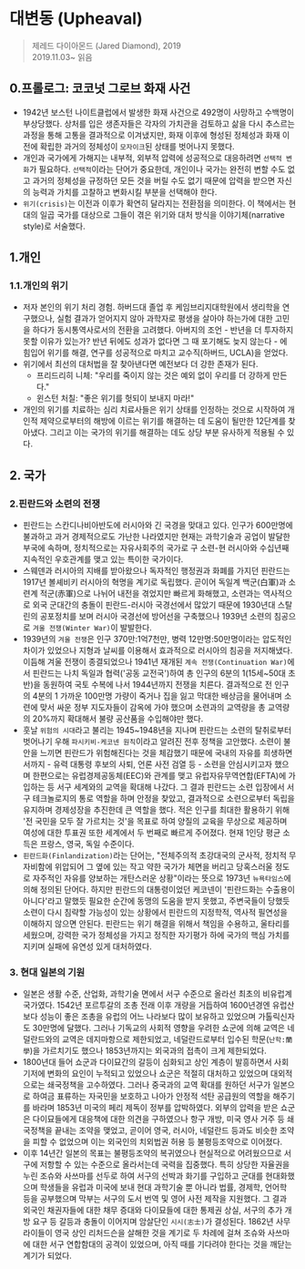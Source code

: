 # 대변동 (Upheaval)
> 제레드 다이아몬드 (Jared Diamond), 2019  
> 2019.11.03~ 읽음

## 0.프롤로그: 코코넛 그로브 화재 사건  
* 1942년 보스턴 나이트클럽에서 발생한 화재 사건으로 492명이 사망하고 수백명이 부상당했다. 상처를 입은 생존자들은 각자의 가치관을 검토하고 삶을 다시 추스르는 과정을 통해 고통을 결과적으로 이겨냈지만, 화재 이후에 형성된 정체성과 화재 이전에 확립한 과거의 정체성이 `모자이크`된 상태를 벗어나지 못했다.
* 개인과 국가에게 가해지는 내부적, 외부적 압력에 성공적으로 대응하려면 `선택적 변화`가 필요하다. `선택적`이라는 단어가 중요한데, 개인이나 국가는 완전히 변할 수도 없고 과거의 정체성을 규정하던 모든 것을 버릴 수도 없기 때문에 압력을 받으면 자신의 능력과 가치를 고찰하고 변화시킬 부분을 선택해야 한다.
* `위기(crisis)`는 이전과 이후가 확연히 달라지는 전환점을 의미한다. 이 책에서는 현대의 일곱 국가를 대상으로 그들이 겪은 위기와 대처 방식을 이야기체(narrative style)로 서술했다.

## 1.개인  
### 1.1.개인의 위기 
* 저자 본인의 위기 처리 경험. 하버드대 졸업 후 케임브리지대학원에서 생리학을 연구했으나, 실험 결과가 얻어지지 않아 과학자로 평생을 살아야 하는가에 대한 고민을 하다가 동시통역사로서의 전환을 고려했다.  아버지의 조언 - 반년을 더 투자하지 못할 이유가 있는가? 반년 뒤에도 성과가 없다면 그 때 포기해도 늦지 않는다 - 에 힘입어 위기를 해결, 연구를 성공적으로 마치고 교수직(하버드, UCLA)을 얻었다.  
* 위기에서 최선의 대처법을 잘 찾아낸다면 예전보다 더 강한 존재가 된다.  
  * 프리드리히 니체: "우리를 죽이지 않는 것은 예외 없이 우리를 더 강하게 만든다."   
  * 윈스턴 처칠: "좋은 위기를 헛되이 보내지 마라!"  
* 개인의 위기를 치료하는 심리 치료사들은 위기 상태를 인정하는 것으로 시작하여 개인적 제약으로부터의 해방에 이르는 위기를 해결하는 데 도움이 될만한 12단계를 찾아냈다. 그리고 이는 국가의 위기를 해결하는 데도 상당 부분 유사하게 적용될 수 있다.  

## 2. 국가
### 2.핀란드와 소련의 전쟁
* 핀란드는 스칸디나비아반도에 러시아와 긴 국경을 맞대고 있다. 인구가 600만명에 불과하고 과거 경제적으로도 가난한 나라였지만 현재는 과학기술과 공업이 발달한 부국에 속하며, 정치적으로는 자유사회주의 국가로 구 소련-현 러시아와 수십년째 지속적인 우호관계를 맺고 있는 특이한 국가이다.  
* 스웨덴과 러시아의 지배를 받아왔으나 독자적인 행정권과 화폐를 가지던 핀란드는 1917년 볼셰비키 러시아의 혁명을 계기로 독립했다. 곧이어 독일계 백군(白軍)과 소련계 적군(赤軍)으로 나뉘어 내전을 겪었지만 빠르게 화해했고, 소련과는 역사적으로 외국 군대간의 충돌이 핀란드-러시아 국경선에서 많았기 때문에 1930년대 스탈린의 공포정치를 보며 러시아 국경선에 방어선을 구축했으나 1939년 소련의 침공으로 `겨울 전쟁(Winter War)`이 발발한다.
* 1939년의 `겨울 전쟁`은 인구 370만:1억7천만, 병력 12만명:50만명이라는 압도적인 차이가 있었으나 지형과 날씨를 이용해서 효과적으로 러시아의 침공을 저지해냈다. 이듬해 겨울 전쟁이 종결되었으나 1941년 재개된 `계속 전쟁(Continuation War)`에서 핀란드는 나치 독일과 협력('공동 교전국')하여 총 인구의 6분의 1(15세~50대 초반)을 동원하여 국토 수복에 나서 1944년까지 전쟁을 치른다. 결과적으로 전 인구의 4분의 1 가까운 100만명 가량이 죽거나 집을 잃고 막대한 배상금을 물어내며 소련에 맞서 싸운 정부 지도자들이 감옥에 가야 했으며 소련과의 교역량을 총 교역량의 20%까지 확대해서 불량 공산품을 수입해야만 했다.
* 훗날 `위험의 시대`라고 불리는 1945~1948년을 지나며 핀란드는 소련의 탈취로부터 벗어나기 우해 `파시키비-케코넨 원칙`이라고 알려진 전후 정책을 고안했다. 소련이 불안을 느끼면 핀란드가 위험해진다는 것을 체감했기 때문에 국내의 자유를 희생하면서까지 - 유력 대통령 후보의 사퇴, 언론 사전 검열 등 - 소련을 안심시키고자 했으며 한편으로는 유럽경제공동체(EEC)와 관계를 맺고 유럽자유무역연합(EFTA)에 가입하는 등 서구 세계와의 교역을 확대해 나갔다. 그 결과 핀란드는 소련 입장에서 서구 테크놀로지의 통로 역할을 하며 안정을 찾았고, 결과적으로 소련으로부터 독립을 유지하며 경제성장을 추진한데 큰 역할을 했다. 적은 인구를 최대한 활용하기 위해 '전 국민을 모두 잘 가르치는 것'을 목표로 하여 양질의 교육을 무상으로 제공하며 여성에 대한 투표권 또한 세계에서 두 번째로 빠르게 주어졌다. 현재 1인당 평균 소득은 프랑스, 영국, 독일 수준이다.
* `핀란드화(Finlandization)`라는 단어는, "전체주의적 초강대국의 군사적, 정치적 무자비함에 위압되어 그 옆에 있는 작고 약한 국가가 체면을 버리고 당혹스러울 정도로 자주적인 자유를 양보하는 개탄스러운 상황"이라는 뜻으로 1973년 `뉴욕타임스`에 의해 정의된 단어다. 하지만 핀란드의 대통령이었던 케코넨이 '핀란드화는 수출용이 아니다'라고 말했듯 필요한 순간에 동맹의 도움을 받지 못했고, 주변국들이 당했듯 소련이 다시 침략할 가능성이 있는 상황에서 핀란드의 지정학적, 역사적 필연성을 이해하지 않으면 안된다. 핀란드는 위기 해결을 위해서 책임을 수용하고, 울타리를 세웠으며, 강력한 국가 정체성을 가지고 정직한 자기평가 하에 국가의 핵심 가치를 지키며 실패에 유연성 있게 대처하였다.

### 3. 현대 일본의 기원  
* 일본은 생활 수준, 산업화, 과학기술 면에서 서구 수준으로 올라선 최초의 비유럽계 국가였다. 1542년 포르투갈의 조총 전래 이후 개량을 거듭하여 1600년경엔 유럽산보다 성능이 좋은 조총을 유럽의 어느 나라보다 많이 보유하고 있었으며 가톨릭신자도 30만명에 달했다. 그러나 기독교의 사회적 영향을 우려한 쇼군에 의해 교역은 네덜란드와의 교역은 데지마항으로 제한되었고, 네덜란드로부터 입수된 학문(`난학:蘭學`)을 가르치기도 했으나 1853년까지는 외국과의 접촉이 크게 제한되었다.  
* 1800년대 들어 쇼군과 다이묘간의 갈등이 심화되고 상인 계층이 발흥하면서 사회 기저에 변화의 요인이 누적되고 있었으나 쇼군은 적절히 대처하고 있었으며 대외적으로는 쇄국정책을 고수하였다. 그러나 중국과의 교역 확대를 원하던 서구가 일본으로 하여금 표류하는 자국민을 보호하고 나아가 안정적 석탄 공급원의 역할을 해주기를 바라며 1853년 미국의 페리 제독이 정부를 압박하였다. 외부의 압력을 받은 쇼군은 다이묘들에게 대응책에 대한 의견을 구하였으나 항구 개방, 미국 영사 거주 등 쇄국정책을 끝내는 조약을 맺었고, 곧이어 영국, 러시아, 네덜란드 등과도 비슷한 조약을 피할 수 없었으며 이는 외국인의 치외법권 허용 등 불평등조약으로 이어졌다. 
* 이후 14년간 일본의 목표는 불평등조약의 복귀였으나 현실적으로 어려웠으므로 서구에 저항할 수 있는 수준으로 올라서는데 국력을 집중했다. 특히 상당한 자율권을 누린 조슈와 사쓰마를 선두로 하여 서구의 선박과 화기를 구입하고 군대를 현대화했으며 학생들을 유럽과 미국에 보내 현대 과학기술 뿐 아니라 법률, 경제학, 언어학 등을 공부했으며 막부는 서구의 도서 번역 및 영어 사전 제작을 지원했다. 그 결과 외국인 채권자들에 대한 채무 증대와 다이묘들에 대한 통제권 상실, 서구의 추가 개방 요구 등 갈등과 충돌이 이어지며 암살단인 `시시(志士)`가 결성된다. 1862년 사무라이들이 영국 상인 리처드슨을 살해한 것을 계기로 두 차례에 걸쳐 조슈와 사쓰마에 대한 서구 연합함대의 공격이 있었으며, 아직 때를 기다려야 한다는 것을 깨닫는 계기가 되었다.

 
